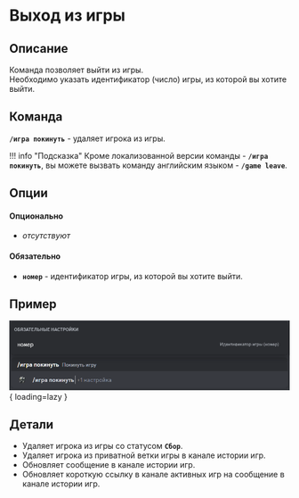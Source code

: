 # Выход из игры

## Описание

Команда позволяет выйти из игры.<br/>
Необходимо указать идентификатор (число) игры, из которой вы хотите выйти.

## Команда

**`/игра покинуть`** - удаляет игрока из игры.


!!! info "Подсказка"
    Кроме локализованной версии команды - **`/игра покинуть`**,
    вы можете вызвать команду английским языком - **`/game leave`**.

## Опции

#### Опционально

- _отсутствуют_ 

#### Обязательно

- **`номер`** - идентификатор игры, из которой вы хотите выйти.

## Пример

![](../images/game_leave_0.png){ loading=lazy }

## Детали

- Удаляет игрока из игры со статусом **`Сбор`**.
- Удаляет игрока из приватной ветки игры в канале истории игр.
- Обновляет сообщение в канале истории игр.
- Обновляет короткую ссылку в канале активных игр на сообщение в канале истории игр.